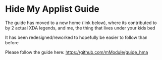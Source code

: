 # Hide My Applist Guide

The guide has moved to a new home (link below), where its contributed to by 2 actual XDA legends, and me, the thing that lives under your kids bed

It has been redesigned/reworked to hopefully be easier to follow than before

Please follow the guide here: https://github.com/mModule/guide_hma

